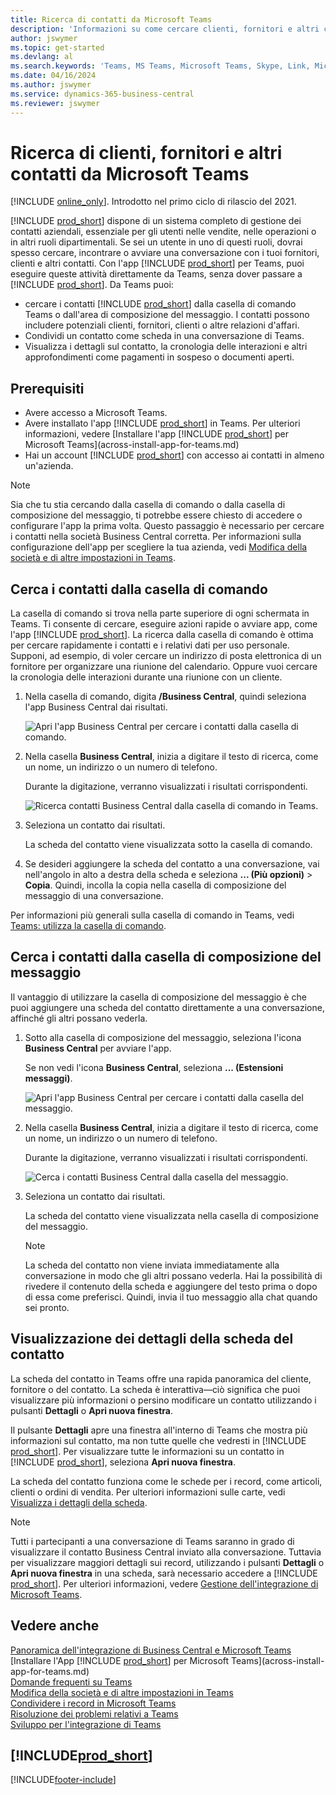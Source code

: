 ```yaml
---
title: Ricerca di contatti da Microsoft Teams
description: 'Informazioni su come cercare clienti, fornitori e altri contatti di Business Central da Microsoft Teams.'
author: jswymer
ms.topic: get-started
ms.devlang: al
ms.search.keywords: 'Teams, MS Teams, Microsoft Teams, Skype, Link, Microsoft 365, contacts, search, messaging extensions'
ms.date: 04/16/2024
ms.author: jswymer
ms.service: dynamics-365-business-central
ms.reviewer: jswymer
---
```


# <a name="searching-for-customers-vendors-and-other-contacts-from-microsoft-teams"></a>Ricerca di clienti, fornitori e altri contatti da Microsoft Teams

[!INCLUDE [online_only](includes/online_only.md)]. Introdotto nel primo ciclo di rilascio del 2021.

[!INCLUDE [prod_short](includes/prod_short.md)] dispone di un sistema completo di gestione dei contatti aziendali, essenziale per gli utenti nelle vendite, nelle operazioni o in altri ruoli dipartimentali. Se sei un utente in uno di questi ruoli, dovrai spesso cercare, incontrare o avviare una conversazione con i tuoi fornitori, clienti e altri contatti. Con l'app [!INCLUDE [prod_short](includes/prod_short.md)] per Teams, puoi eseguire queste attività direttamente da Teams, senza dover passare a [!INCLUDE [prod_short](includes/prod_short.md)]. Da Teams puoi:

- cercare i contatti [!INCLUDE [prod_short](includes/prod_short.md)] dalla casella di comando Teams o dall'area di composizione del messaggio. I contatti possono includere potenziali clienti, fornitori, clienti o altre relazioni d'affari.
- Condividi un contatto come scheda in una conversazione di Teams.
- Visualizza i dettagli sul contatto, la cronologia delle interazioni e altri approfondimenti come pagamenti in sospeso o documenti aperti.

## <a name="prerequisites"></a>Prerequisiti

- Avere accesso a Microsoft Teams.
- Avere installato l'app [!INCLUDE [prod_short](includes/prod_short.md)] in Teams. Per ulteriori informazioni, vedere [Installare l'app [!INCLUDE [prod_short](includes/prod_short.md)] per Microsoft Teams](across-install-app-for-teams.md)
- Hai un account [!INCLUDE [prod_short](includes/prod_short.md)] con accesso ai contatti in almeno un'azienda.

> [!NOTE]
> Sia che tu stia cercando dalla casella di comando o dalla casella di composizione del messaggio, ti potrebbe essere chiesto di accedere o configurare l'app la prima volta. Questo passaggio è necessario per cercare i contatti nella società Business Central corretta. Per informazioni sulla configurazione dell'app per scegliere la tua azienda, vedi [Modifica della società e di altre impostazioni in Teams](across-teams-settings.md).

## <a name="look-up-contacts-from-the-command-box"></a>Cerca i contatti dalla casella di comando

La casella di comando si trova nella parte superiore di ogni schermata in Teams. Ti consente di cercare, eseguire azioni rapide o avviare app, come l'app [!INCLUDE [prod_short](includes/prod_short.md)]. La ricerca dalla casella di comando è ottima per cercare rapidamente i contatti e i relativi dati per uso personale. Supponi, ad esempio, di voler cercare un indirizzo di posta elettronica di un fornitore per organizzare una riunione del calendario. Oppure vuoi cercare la cronologia delle interazioni durante una riunione con un cliente.

1. Nella casella di comando, digita **/Business Central**, quindi seleziona l'app Business Central dai risultati.

    ![Apri l'app Business Central per cercare i contatti dalla casella di comando.](media/teams-contacts-command-1a.png)

2. Nella casella **Business Central**, inizia a digitare il testo di ricerca, come un nome, un indirizzo o un numero di telefono.

    Durante la digitazione, verranno visualizzati i risultati corrispondenti.

    ![Ricerca contatti Business Central dalla casella di comando in Teams.](media/teams-contacts-command-2.png)
3. Seleziona un contatto dai risultati.

    La scheda del contatto viene visualizzata sotto la casella di comando.

4. Se desideri aggiungere la scheda del contatto a una conversazione, vai nell'angolo in alto a destra della scheda e seleziona **... (Più opzioni)** > **Copia**. Quindi, incolla la copia nella casella di composizione del messaggio di una conversazione.  

Per informazioni più generali sulla casella di comando in Teams, vedi [Teams: utilizza la casella di comando](https://support.microsoft.com/en-us/office/use-the-command-box-13c4e429-7324-4886-b377-5dbed539193b).

## <a name="look-up-contacts-from-the-message-compose-box"></a>Cerca i contatti dalla casella di composizione del messaggio

Il vantaggio di utilizzare la casella di composizione del messaggio è che puoi aggiungere una scheda del contatto direttamente a una conversazione, affinché gli altri possano vederla.

1. Sotto alla casella di composizione del messaggio, seleziona l'icona **Business Central** per avviare l'app.

    Se non vedi l'icona **Business Central**, seleziona **... (Estensioni messaggi)**.

    ![Apri l'app Business Central per cercare i contatti dalla casella del messaggio.](media/teams-contacts-message-box.png)

2. Nella casella **Business Central**, inizia a digitare il testo di ricerca, come un nome, un indirizzo o un numero di telefono.

    Durante la digitazione, verranno visualizzati i risultati corrispondenti.

    ![Cerca i contatti Business Central dalla casella del messaggio.](media/teams-contacts-5.png)
3. Seleziona un contatto dai risultati.

    La scheda del contatto viene visualizzata nella casella di composizione del messaggio.

    > [!NOTE]
    > La scheda del contatto non viene inviata immediatamente alla conversazione in modo che gli altri possano vederla. Hai la possibilità di rivedere il contenuto della scheda e aggiungere del testo prima o dopo di essa come preferisci. Quindi, invia il tuo messaggio alla chat quando sei pronto.

<!--
### <a name="heres-another-way"></a>Here's another way

1. Instead of using the **Business Central** icon, type **@Business Central** directly in the message compose box.
2. Enter your search terms in the box.
3. Use the up and down arrow keys on the keyboard to choose a contact, then select <kbd>Enter</kbd> to select it.-->

## <a name="viewing-contact-card-details"></a>Visualizzazione dei dettagli della scheda del contatto

La scheda del contatto in Teams offre una rapida panoramica del cliente, fornitore o del contatto. La scheda è interattiva&mdash;ciò significa che puoi visualizzare più informazioni o persino modificare un contatto utilizzando i pulsanti **Dettagli** o **Apri nuova finestra**.

Il pulsante **Dettagli** apre una finestra all'interno di Teams che mostra più informazioni sul contatto, ma non tutte quelle che vedresti in [!INCLUDE [prod_short](includes/prod_short.md)]. Per visualizzare tutte le informazioni su un contatto in [!INCLUDE [prod_short](includes/prod_short.md)], seleziona **Apri nuova finestra**.

La scheda del contatto funziona come le schede per i record, come articoli, clienti o ordini di vendita. Per ulteriori informazioni sulle carte, vedi [Visualizza i dettagli della scheda](across-working-with-teams.md#view-card-details).

> [!NOTE]
> Tutti i partecipanti a una conversazione di Teams saranno in grado di visualizzare il contatto Business Central inviato alla conversazione. Tuttavia per visualizzare maggiori dettagli sui record, utilizzando i pulsanti **Dettagli** o **Apri nuova finestra** in una scheda, sarà necessario accedere a [!INCLUDE [prod_short](includes/prod_short.md)]. Per ulteriori informazioni, vedere [Gestione dell'integrazione di Microsoft Teams](admin-teams-integration.md#minimum-requirements-1).

## <a name="see-also"></a>Vedere anche

[Panoramica dell'integrazione di Business Central e Microsoft Teams](across-teams-overview.md)  
[Installare l'App [!INCLUDE [prod_short](includes/prod_short.md)] per Microsoft Teams](across-install-app-for-teams.md)  
[Domande frequenti su Teams](teams-faq.md)  
[Modifica della società e di altre impostazioni in Teams](across-teams-settings.md)  
[Condividere i record in Microsoft Teams](across-working-with-teams.md)  
[Risoluzione dei problemi relativi a Teams](admin-teams-troubleshooting.md)  
[Sviluppo per l'integrazione di Teams](/dynamics365/business-central/dev-itpro/developer/devenv-develop-for-teams)  

## [!INCLUDE[prod_short](includes/free_trial_md.md)]  


[!INCLUDE[footer-include](includes/footer-banner.md)]
